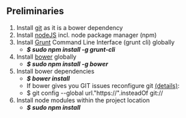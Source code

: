 ## Preliminaries
1. Install [git](http://git-scm.com) as it is a bower dependency
2. Install [nodeJS](http://nodejs.org) incl. node package manager (npm)
3. Install [Grunt](http://gruntjs.com) Command Line Interface (grunt cli) globally
    - __*$ sudo npm install -g grunt-cli*__
4. Install [bower](http://bower.io) globally
    - __*$ sudo npm install -g bower*__
5. Install bower dependencies
    - __*$ bower install*__
    - If bower gives you GIT issues reconfigure git [(details)](http://stackoverflow.com/questions/21789683/howto-fix-bower-ecmderr#answer-21790275):  
    - $ git config --global url."https://".insteadOf git://
6. Install node modules within the project location
    - __*$ sudo npm install*__ 
